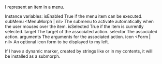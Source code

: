 I represent an item in a menu.

Instance variables:
	isEnabled 	<Boolean>	True if the menu item can be executed.
	subMenu 	<MenuMorph | nil>	The submenu to activate automatically when the user mouses over the item.
	isSelected 	<Boolean>	True if the item is currently selected.
	target 		<Object>		The target of the associated action.
	selector 		<Symbol>	The associated action.
	arguments 	<Array>		The arguments for the associated action.
	icon		<Form | nil>	An optional icon form to be displayed to my left.

If I have a dynamic marker, created by strings like <yes> or <no> in my contents, it will be installed as a submorph.